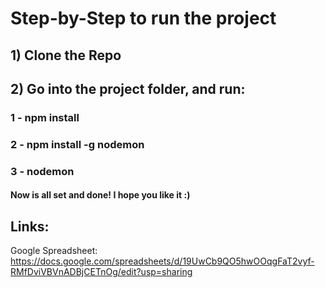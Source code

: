 # Step-by-Step to run the project
## 1) Clone the Repo
## 2) Go into the project folder, and run:
### 1 - npm install
### 2 - npm install -g nodemon
### 3 - nodemon
#### Now is all set and done! I hope you like it :)

## Links:
Google Spreadsheet: https://docs.google.com/spreadsheets/d/19UwCb9QO5hwOOqgFaT2vyf-RMfDviVBVnADBjCETnOg/edit?usp=sharing
